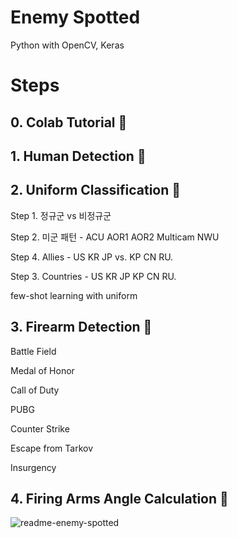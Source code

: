 # Enemy Spotted
Python with OpenCV, Keras

# Steps
## 0. Colab Tutorial :notebook:

## 1. Human Detection :runner:

## 2. Uniform Classification :shirt:

Step 1. 정규군 vs 비정규군

Step 2. 미군 패턴 - ACU AOR1 AOR2 Multicam NWU

Step 4. Allies - US KR JP vs. KP CN RU.

Step 3. Countries - US KR JP KP CN RU.

few-shot learning with uniform

## 3. Firearm Detection :gun:

Battle Field

Medal of Honor

Call of Duty

PUBG

Counter Strike

Escape from Tarkov

Insurgency

## 4. Firing Arms Angle Calculation :triangular_ruler:

![readme-enemy-spotted](https://user-images.githubusercontent.com/20737479/105256590-5fdff900-5bc9-11eb-8599-a1ea2338b542.JPG)
